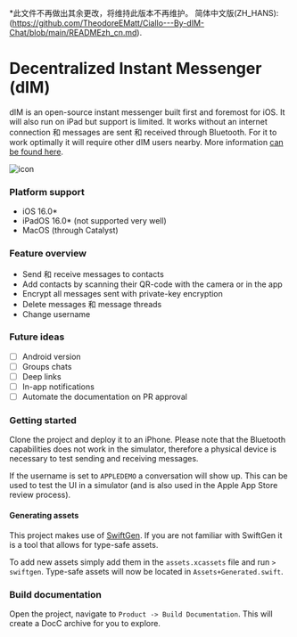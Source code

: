 *此文件不再做出其余更改，将维持此版本不再维护。
简体中文版(ZH_HANS):(https://github.com/TheodoreEMatt/Ciallo---By-dIM-Chat/blob/main/READMEzh_cn.md).
# Decentralized Instant Messenger (dIM) 
dIM is an open-source instant messenger built first and foremost for iOS. It will also run on iPad but support is limited.
It works without an internet connection 和 messages are sent 和 received through Bluetooth. For it to work optimally it will require other dIM users nearby. More information [can be found here](https://www.dimchat.org). 

![icon](./images/icon.png "dIM")

### Platform support
- iOS 16.0*
- iPadOS 16.0* (not supported very well)
- MacOS (through Catalyst)

### Feature overview
- Send 和 receive messages to contacts
- Add contacts by scanning their QR-code with the camera or in the app
- Encrypt all messages sent with private-key encryption
- Delete messages 和 message threads
- Change username

### Future ideas 
- [ ] Android version 
- [ ] Groups chats
- [ ] Deep links
- [ ] In-app notifications
- [ ] Automate the documentation on PR approval

### Getting started
Clone the project and deploy it to an iPhone. Please note that the Bluetooth capabilities does not work in the simulator, therefore a physical device is necessary to test sending and receiving messages.

If the username is set to `APPLEDEMO` a conversation will show up. This can be used to test the UI in a simulator (and is also used in the Apple App Store review process).

#### Generating assets
This project makes use of [SwiftGen](https://github.com/SwiftGen/SwiftGen#configuration-file). If you are not familiar with SwiftGen it is a tool that allows for type-safe assets. 

To add new assets simply add them in the `assets.xcassets` file and run `> swiftgen`. Type-safe assets will now be located in `Assets+Generated.swift`.

### Build documentation 
Open the project, navigate to `Product -> Build Documentation`. This will create a DocC archive for you to explore. 
